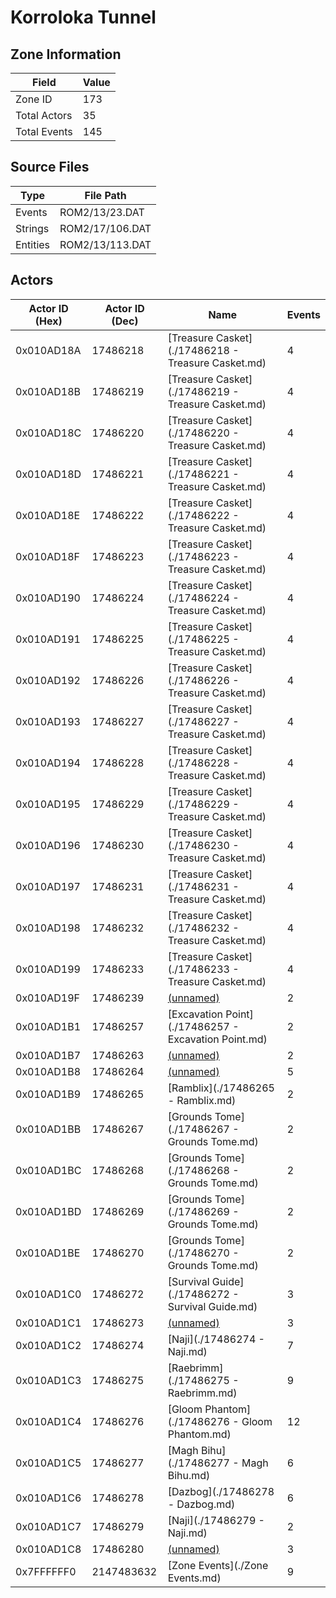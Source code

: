 # Korroloka Tunnel

## Zone Information

| Field        |   Value |
|--------------|---------|
| Zone ID      |     173 |
| Total Actors |      35 |
| Total Events |     145 |

## Source Files

| Type     | File Path       |
|----------|-----------------|
| Events   | ROM2/13/23.DAT  |
| Strings  | ROM2/17/106.DAT |
| Entities | ROM2/13/113.DAT |

## Actors

| Actor ID (Hex)   |   Actor ID (Dec) | Name                                                 |   Events |
|------------------|------------------|------------------------------------------------------|----------|
| 0x010AD18A       |         17486218 | [Treasure Casket](./17486218 - Treasure Casket.md)   |        4 |
| 0x010AD18B       |         17486219 | [Treasure Casket](./17486219 - Treasure Casket.md)   |        4 |
| 0x010AD18C       |         17486220 | [Treasure Casket](./17486220 - Treasure Casket.md)   |        4 |
| 0x010AD18D       |         17486221 | [Treasure Casket](./17486221 - Treasure Casket.md)   |        4 |
| 0x010AD18E       |         17486222 | [Treasure Casket](./17486222 - Treasure Casket.md)   |        4 |
| 0x010AD18F       |         17486223 | [Treasure Casket](./17486223 - Treasure Casket.md)   |        4 |
| 0x010AD190       |         17486224 | [Treasure Casket](./17486224 - Treasure Casket.md)   |        4 |
| 0x010AD191       |         17486225 | [Treasure Casket](./17486225 - Treasure Casket.md)   |        4 |
| 0x010AD192       |         17486226 | [Treasure Casket](./17486226 - Treasure Casket.md)   |        4 |
| 0x010AD193       |         17486227 | [Treasure Casket](./17486227 - Treasure Casket.md)   |        4 |
| 0x010AD194       |         17486228 | [Treasure Casket](./17486228 - Treasure Casket.md)   |        4 |
| 0x010AD195       |         17486229 | [Treasure Casket](./17486229 - Treasure Casket.md)   |        4 |
| 0x010AD196       |         17486230 | [Treasure Casket](./17486230 - Treasure Casket.md)   |        4 |
| 0x010AD197       |         17486231 | [Treasure Casket](./17486231 - Treasure Casket.md)   |        4 |
| 0x010AD198       |         17486232 | [Treasure Casket](./17486232 - Treasure Casket.md)   |        4 |
| 0x010AD199       |         17486233 | [Treasure Casket](./17486233 - Treasure Casket.md)   |        4 |
| 0x010AD19F       |         17486239 | [(unnamed)](./17486239.md)                           |        2 |
| 0x010AD1B1       |         17486257 | [Excavation Point](./17486257 - Excavation Point.md) |        2 |
| 0x010AD1B7       |         17486263 | [(unnamed)](./17486263.md)                           |        2 |
| 0x010AD1B8       |         17486264 | [(unnamed)](./17486264.md)                           |        5 |
| 0x010AD1B9       |         17486265 | [Ramblix](./17486265 - Ramblix.md)                   |        2 |
| 0x010AD1BB       |         17486267 | [Grounds Tome](./17486267 - Grounds Tome.md)         |        2 |
| 0x010AD1BC       |         17486268 | [Grounds Tome](./17486268 - Grounds Tome.md)         |        2 |
| 0x010AD1BD       |         17486269 | [Grounds Tome](./17486269 - Grounds Tome.md)         |        2 |
| 0x010AD1BE       |         17486270 | [Grounds Tome](./17486270 - Grounds Tome.md)         |        2 |
| 0x010AD1C0       |         17486272 | [Survival Guide](./17486272 - Survival Guide.md)     |        3 |
| 0x010AD1C1       |         17486273 | [(unnamed)](./17486273.md)                           |        3 |
| 0x010AD1C2       |         17486274 | [Naji](./17486274 - Naji.md)                         |        7 |
| 0x010AD1C3       |         17486275 | [Raebrimm](./17486275 - Raebrimm.md)                 |        9 |
| 0x010AD1C4       |         17486276 | [Gloom Phantom](./17486276 - Gloom Phantom.md)       |       12 |
| 0x010AD1C5       |         17486277 | [Magh Bihu](./17486277 - Magh Bihu.md)               |        6 |
| 0x010AD1C6       |         17486278 | [Dazbog](./17486278 - Dazbog.md)                     |        6 |
| 0x010AD1C7       |         17486279 | [Naji](./17486279 - Naji.md)                         |        2 |
| 0x010AD1C8       |         17486280 | [(unnamed)](./17486280.md)                           |        3 |
| 0x7FFFFFF0       |       2147483632 | [Zone Events](./Zone Events.md)                      |        9 |
